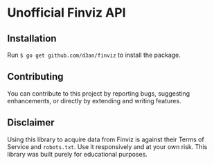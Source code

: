 # Unofficial Finviz API

## Installation

Run `$ go get github.com/d3an/finviz` to install the package.

## Contributing

You can contribute to this project by reporting bugs, suggesting enhancements, or directly by extending and writing features.

## Disclaimer

Using this library to acquire data from Finviz is against their Terms of Service and `robots.txt`. 
Use it responsively and at your own risk. This library was built purely for educational purposes.

